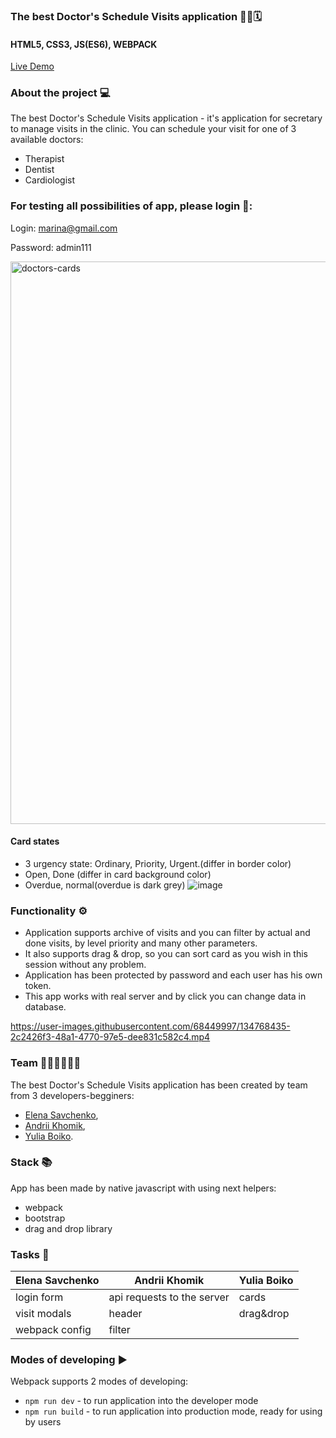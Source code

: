 ### The best Doctor's Schedule Visits application 👩‍⚕🗓

#### HTML5, CSS3, JS(ES6), WEBPACK
[Live Demo](https://andriikhomik.github.io/step_project_doctor-s_schedule_visits/)

### About the project 💻
The best Doctor's Schedule Visits application - it's application for secretary to manage visits in the clinic. 
You can schedule your visit for one of 3 available doctors: 
- Therapist
- Dentist
- Cardiologist

### For testing all possibilities of app, please login 🔑:
Login: marina@gmail.com

Password: admin111


<img width="900" alt="doctors-cards" src="https://user-images.githubusercontent.com/68449997/134741939-6c159f80-d8cc-4d8b-888c-89c6ef51e0cc.png">

#### Card states
- 3 urgency state: Ordinary, Priority, Urgent.(differ in border color)
- Open, Done (differ in card background color)
- Overdue, normal(overdue is dark grey)
![image](https://user-images.githubusercontent.com/68449997/134747348-b5d674b3-a0a4-4d79-8acb-86f9c75d6b3f.png)


### Functionality ⚙️

- Application supports archive of visits and you can filter by actual and done visits, by level priority and many other parameters.
- It also supports drag & drop, so you can sort card as you wish in this session without any problem.
- Application has been protected by password and each user has his own token.
- This app works with real server and by click you can change data in database.



https://user-images.githubusercontent.com/68449997/134768435-2c2426f3-48a1-4770-97e5-dee831c582c4.mp4



### Team 👩‍💻👨‍💻👩‍💻

The best Doctor's Schedule Visits application has been created by team from 3 developers-begginers:
- [Elena Savchenko](https://github.com/OlenaSavchenko), 
- [Andrii Khomik](https://github.com/AndriiKhomik),
- [Yulia Boiko](https://github.com/BoikoYV). 

### Stack 📚

App has been made by native javascript with using next helpers: 
- webpack 
- bootstrap 
- drag and drop library

### Tasks  📝

|Elena Savchenko| Andrii Khomik|Yulia Boiko|
| --------------|--------------|----------| 
|login form|api requests to the server|cards|
|visit modals| header|drag&drop|
|webpack config| filter||
 

### Modes of developing ▶️
Webpack supports 2 modes of developing:

- `npm run dev` - to run application into the developer mode
- `npm run build` - to run application into production mode, ready for using by users
